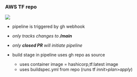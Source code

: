 ### **AWS TF repo**
![](https://private-user-images.githubusercontent.com/159982411/382423944-399e9abe-cdaf-487b-b076-d958ee3f4a1f.png?jwt=eyJhbGciOiJIUzI1NiIsInR5cCI6IkpXVCJ9.eyJpc3MiOiJnaXRodWIuY29tIiwiYXVkIjoicmF3LmdpdGh1YnVzZXJjb250ZW50LmNvbSIsImtleSI6ImtleTUiLCJleHAiOjE3MzA1MDMwMjEsIm5iZiI6MTczMDUwMjcyMSwicGF0aCI6Ii8xNTk5ODI0MTEvMzgyNDIzOTQ0LTM5OWU5YWJlLWNkYWYtNDg3Yi1iMDc2LWQ5NThlZTNmNGExZi5wbmc_WC1BbXotQWxnb3JpdGhtPUFXUzQtSE1BQy1TSEEyNTYmWC1BbXotQ3JlZGVudGlhbD1BS0lBVkNPRFlMU0E1M1BRSzRaQSUyRjIwMjQxMTAxJTJGdXMtZWFzdC0xJTJGczMlMkZhd3M0X3JlcXVlc3QmWC1BbXotRGF0ZT0yMDI0MTEwMVQyMzEyMDFaJlgtQW16LUV4cGlyZXM9MzAwJlgtQW16LVNpZ25hdHVyZT0zMWFmODNjZWNhMzAyN2Q0YWNhZjI4OWQxZmFlNGNjM2QyOTM5MGE2NjRiNDI0NWIzNzJlZTdjOTI2MDE2YTViJlgtQW16LVNpZ25lZEhlYWRlcnM9aG9zdCJ9.bAW8A-EjF-o1Vg3EGX9a_e_lQhDmjF_pTHku5dgUMck)

- pipeline is triggered by gh webhook
- _only tracks changes to **/main**_
- _only **closed PR** will initiate pipeline_

- build stage in pipeline uses gh repo as source
  - uses container image = hashicorp,tf:latest image
  - uses buildspec.yml from repo (runs tf _innit_>_plan_>_apply_)

